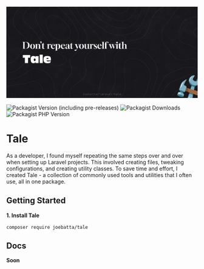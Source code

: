 ![Tale Heade](.static/tale.jpg)

![Packagist Version (including pre-releases)](https://img.shields.io/packagist/v/joebatta/laravel-tale?color=%232dd4bf&include_prereleases&style=flat-square)
![Packagist Downloads](https://img.shields.io/packagist/dm/joebatta/laravel-tale?color=%234ade80&style=flat-square)
![Packagist PHP Version](https://img.shields.io/packagist/dependency-v/joebatta/laravel-tale/8.1?color=%23c084fc&style=flat-square)

# Tale

As a developer, I found myself repeating the same steps over and over when setting up Laravel projects. This involved
creating files, tweaking configurations, and creating utility classes. To save time and effort, I created Tale - a
collection of commonly used tools and utilities that I often use, all in one package.

## Getting Started

**1. Install Tale**

```shell
composer require joebatta/tale
```

## Docs
**Soon**
